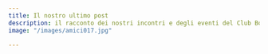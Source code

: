 ```yaml
---
title: Il nostro ultimo post
description: il racconto dei nostri incontri e degli eventi del Club BonsaiBlu
image: "/images/amici017.jpg"

---
```

